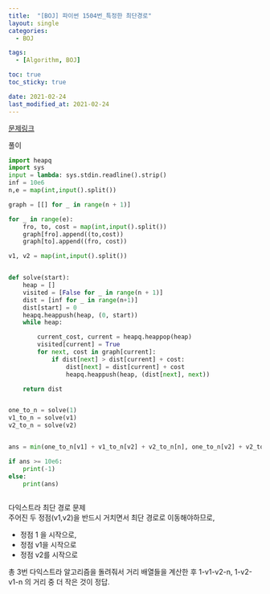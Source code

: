 ```yaml
---
title:  "[BOJ] 파이썬 1504번_특정한 최단경로"
layout: single
categories: 
  - BOJ

tags:
  - [Algorithm, BOJ]

toc: true
toc_sticky: true

date: 2021-02-24
last_modified_at: 2021-02-24
---
```


 [문제링크](https://www.acmicpc.net/problem/1504)

풀이

```python
import heapq
import sys
input = lambda: sys.stdin.readline().strip()
inf = 10e6
n,e = map(int,input().split())

graph = [[] for _ in range(n + 1)]

for _ in range(e):
    fro, to, cost = map(int,input().split())
    graph[fro].append((to,cost))
    graph[to].append((fro, cost))

v1, v2 = map(int,input().split())


def solve(start):
    heap = []
    visited = [False for _ in range(n + 1)]
    dist = [inf for _ in range(n+1)]
    dist[start] = 0
    heapq.heappush(heap, (0, start))
    while heap:

        current_cost, current = heapq.heappop(heap)
        visited[current] = True
        for next, cost in graph[current]:
            if dist[next] > dist[current] + cost:
                dist[next] = dist[current] + cost
                heapq.heappush(heap, (dist[next], next))

    return dist


one_to_n = solve(1)
v1_to_n = solve(v1)
v2_to_n = solve(v2)


ans = min(one_to_n[v1] + v1_to_n[v2] + v2_to_n[n], one_to_n[v2] + v2_to_n[v1] + v1_to_n[n])

if ans >= 10e6:
    print(-1)
else:
    print(ans)
    
```


다익스트라 최단 경로 문제  
주어진 두 정점(v1,v2)을 반드시 거치면서 최단 경로로 이동해야하므로, 
- 정점 1 을 시작으로,
- 정점 v1을 시작으로
- 정점 v2를 시작으로  

총 3번 다익스트라 알고리즘을 돌려줘서 거리 배열들을 계산한 후 1-v1-v2-n, 1-v2-v1-n 의 거리 중 더 작은 것이 정답. 